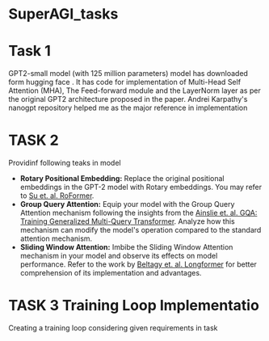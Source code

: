 # SuperAGI_tasks
# Task 1 
GPT2-small model (with 125 million parameters) model has downloaded form hugging face .
It has code for implementation of Multi-Head Self Attention (MHA), The Feed-forward module and the LayerNorm layer as per the original GPT2 architecture proposed in the paper. Andrei Karpathy's nanogpt repository helped me as the major reference in implementation

# TASK 2 
Providinf following teaks in model 
- **Rotary Positional Embedding:** Replace the original positional embeddings in the GPT-2 model with Rotary embeddings. You may refer to [Su et. al. RoFormer](https://arxiv.org/pdf/2104.09864.pdf).
- **Group Query Attention:** Equip your model with the Group Query Attention mechanism following the insights from the [Ainslie et. al. GQA: Training Generalized Multi-Query Transformer](https://arxiv.org/pdf/2305.13245v2.pdf). Analyze how this mechanism can modify the model's operation compared to the standard attention mechanism.
- **Sliding Window Attention:** Imbibe the Sliding Window Attention mechanism in your model and observe its effects on model performance. Refer to the work by [Beltagy et. al. Longformer](https://arxiv.org/pdf/2004.05150v2.pdf) for better comprehension of its implementation and advantages.

# TASK 3 Training Loop Implementatio
Creating a training loop considering given requirements in task
